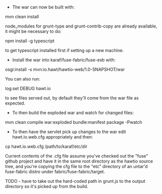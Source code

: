 * The war can now be built with:

mvn clean install

node_modules for grunt-type and grunt-contrib-copy are already available, it might be necessary to do:

npm install -g typescript

to get typescript installed first if setting up a new machine.


* Install the war into karaf/fuse-fabric/fuse-esb with:

osgi:install -s mvn:io.hawt/hawtio-web/1.0-SNAPSHOT/war

You can also run:

log:set DEBUG hawt.io

to see files served out, by default they'll come from the war file as expected.


* To then build the exploded war and watch for changed files:

mvn clean compile war:exploded bundle:manifest package -Pwatch


* To then have the servlet pick up changes to the war edit hawt.io.web.cfg appropriately
and then:

cp hawt.io.web.cfg /path/to/karaf/etc/dir

Current contents of the .cfg file assume you've checked out the "fuse" github project and
have it in the same root directory as the hawtio source tree, and you're copying the cfg file
to the "etc" directory of an untar'd fuse-fabric distro under fabric/fuse-fabric/target.



TODO - have to take out the hard-coded path in grunt.js to the output directory so it's picked up from the build.
